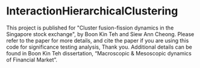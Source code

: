 # InteractionHierarchicalClustering
This project is published for "Cluster fusion-fission dynamics in the Singapore stock exchange",  by Boon Kin Teh and Siew Ann Cheong. Please refer to the paper for more details, and cite the paper if you are using this code for significance testing analysis, Thank you. Additional details can be found in Boon Kin Teh dissertation, “Macroscopic &amp; Mesoscopic dynamics of Financial Market”. 

